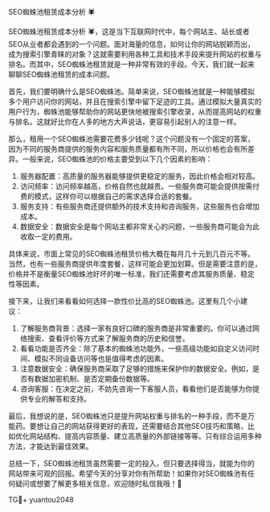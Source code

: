 SEO蜘蛛池租赁成本分析 🕷️

SEO蜘蛛池租赁成本分析 🕷️，这是当下互联网时代中，每个网站主、站长或者SEO从业者都会遇到的一个问题。面对海量的信息，如何让你的网站脱颖而出，成为搜索引擎青睐的对象？这就需要利用各种工具和技术手段来提升网站的权重与排名。而其中，SEO蜘蛛池租赁就是一种非常有效的手段。今天，我们就一起来聊聊SEO蜘蛛池租赁的成本问题。

首先，我们要明确什么是SEO蜘蛛池。简单来说，SEO蜘蛛池就是一种能够模拟多个用户访问你的网站，并且在搜索引擎中留下足迹的工具。通过模拟大量真实的用户行为，蜘蛛池能够帮助你的网站更快地被搜索引擎收录，从而提高网站的权重与排名。这就好比你在人多的地方大声说话，更容易引起别人的注意一样。

那么，租用一个SEO蜘蛛池需要花费多少钱呢？这个问题没有一个固定的答案，因为不同的服务商提供的服务内容和服务质量都有所不同，所以价格也会有所差异。一般来说，SEO蜘蛛池的价格主要受到以下几个因素的影响：

1. 服务器配置：高质量的服务器能够提供更稳定的服务，因此价格会相对较高。
2. 访问频率：访问频率越高，价格自然也就越贵。一些服务商可能会提供按需付费的模式，这样你可以根据自己的需求选择合适的套餐。
3. 服务支持：有些服务商还提供额外的技术支持和咨询服务，这些服务也会增加成本。
4. 数据安全：数据安全是每个网站主都非常关心的问题，一些服务商可能会为此收取一定的费用。

具体来说，市面上常见的SEO蜘蛛池租赁价格大概在每月几十元到几百元不等。当然，也有一些服务商提供年度套餐，这样可能会更加划算。但是需要注意的是，价格并不是衡量SEO蜘蛛池好坏的唯一标准，我们还需要考虑其服务质量、稳定性等因素。

接下来，让我们来看看如何选择一款性价比高的SEO蜘蛛池。这里有几个小建议：

1. 了解服务商背景：选择一家有良好口碑的服务商是非常重要的。你可以通过网络搜索、查看评价等方式来了解服务商的历史和信誉。
2. 看看功能是否齐全：除了基本的蜘蛛池功能外，一些高级功能如自定义访问时间、模拟不同设备访问等也是值得考虑的因素。
3. 注意数据安全：确保服务商采取了足够的措施来保护你的数据安全。例如，是否有数据加密机制、是否定期备份数据等。
4. 咨询客服：在决定之前，不妨先咨询一下客服人员，看看他们是否能够为你提供专业的解答和支持。

最后，我想说的是，SEO蜘蛛池只是提升网站权重与排名的一种手段，而不是万能药。要想让自己的网站获得更好的表现，还需要结合其他SEO技巧和策略，比如优化网站结构、提高内容质量、建立高质量的外部链接等等。只有综合运用多种方法，才能达到最佳效果。

总结一下，SEO蜘蛛池租赁虽然需要一定的投入，但只要选择得当，就能为你的网站带来可观的回报。希望今天的分享对你有所帮助！如果你对SEO蜘蛛池有任何疑问或想要了解更多相关信息，欢迎随时私信我哦！🚀

TG💪+ yuantou2048